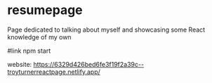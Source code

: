 # resumepage

Page dedicated to talking about myself and showcasing some React knowledge of my own

#link npm start 

website: https://6329d426bed6fe3f19f2a39c--troyturnerreactpage.netlify.app/

